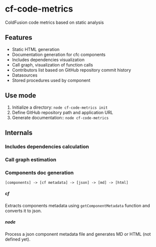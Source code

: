 # cf-code-metrics
ColdFusion code metrics based on static analysis

## Features
* Static HTML generation
* Documentation generation for cfc components
* Includes dependencies visualization
* Call graph, visualization of function calls
* Contributors list based on GitHub repository commit history
* Datasources
* Stored procedures used by component

## Use mode
1. Initialize a directory: `node cf-code-metrics init`
2. Define GitHub repository path and application URL
3. Generate documentation:: `node cf-code-metrics`

## Internals

### Includes dependencies calculation

### Call graph estimation

### Components doc generation
`[components] -> [cf metadata] -> [json] -> [md] -> [html]`

##### cf
Extracts components metadata using `getComponentMetadata` function and converts it to json.

##### node
Process a json component metadata file and generates MD or HTML (not defined yet).
